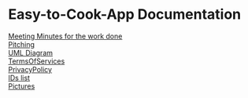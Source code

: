 <h1> Easy-to-Cook-App Documentation</h1>

[Meeting Minutes for the work done](https://docs.google.com/document/d/1Kxskl1WnvV7__3It5DenZQxB5Y_CyiSDtTRKkOuzEoM/edit?usp=sharing) <br>
[Pitching](https://docs.google.com/document/d/1nElSDb7DELMLidJ3l86J7CW4nZvRH6JOu1SmGmCKHDI/edit#heading=h.v5am9el3iep)<br>
[UML Diagram](https://metropoliafi-my.sharepoint.com/:u:/g/personal/ekaterv_metropolia_fi/EeX-b6GGpZ9Htg6OaA7v3sUBj37wExHRu7VSduZYQ3vr-g?e=7fzYwK)<br>
[ TermsOfServices](https://docs.google.com/document/d/18EflAu6L4aS-XvJ6Qq2p4k9B2svD4q88aDm6NoslMgM/edit?usp=sharing)<br>
[ PrivacyPolicy ](https://docs.google.com/document/d/1Jj146nZmqFba6-JERGIUAtL72BrWzG_BB0BUA9EiImU/edit?usp=sharing)<br>
[IDs list](https://docs.google.com/spreadsheets/d/1xssecXn3N6ulnYA4CkKeV6QC_BOsWSTGW73EWSZASdA/edit?usp=sharing)<br>
[Pictures](https://metropoliafi-my.sharepoint.com/:f:/g/personal/ekaterv_metropolia_fi/EqwEkBcpzp5HuzKc-HpcqIkBjhfcJLvnkLJiDwEB4WPJqQ?e=sJtAoz)
